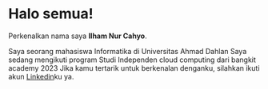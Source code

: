 # Halo semua!

Perkenalkan nama saya **Ilham Nur Cahyo**.  

Saya seorang mahasiswa Informatika di Universitas Ahmad Dahlan
Saya sedang mengikuti program Studi Independen cloud computing dari bangkit  academy 2023
Jika kamu tertarik untuk berkenalan denganku, silahkan ikuti akun [Linkedin](https://www.linkedin.com/in/ilham-nur-cahyo-9a6479288/)ku ya.
